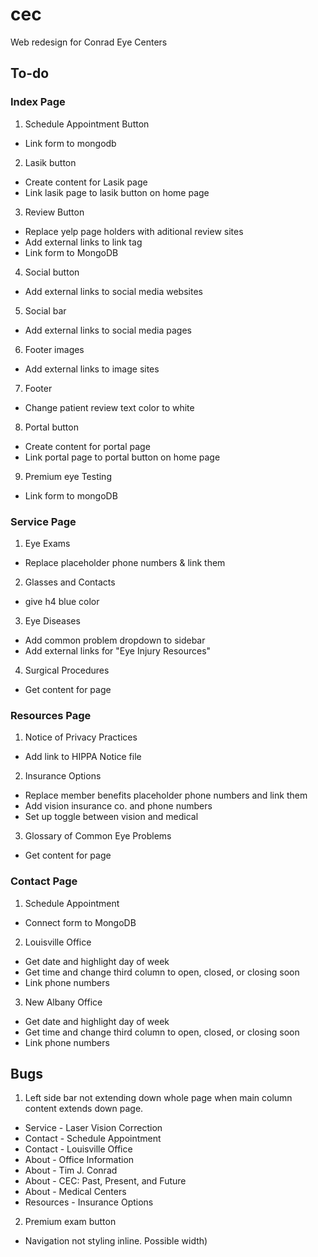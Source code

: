 # cec
Web redesign for Conrad Eye Centers

## To-do

### Index Page
1. Schedule Appointment Button
  * Link form to mongodb
2. Lasik button
  * Create content for Lasik page
  * Link lasik page to lasik button on home page
3. Review Button
  * Replace yelp page holders with aditional review sites
  * Add external links to link tag
  * Link form to MongoDB
4. Social button
  * Add external links to social media websites
5. Social bar
  * Add external links to social media pages
6. Footer images
  * Add external links to image sites
7. Footer
  * Change patient review text color to white
8. Portal button
  * Create content for portal page
  * Link  portal page to portal button on home page
9. Premium eye Testing
  * Link form to mongoDB

### Service Page
1. Eye Exams
  * Replace placeholder phone numbers & link them
2. Glasses and Contacts
  * give h4 blue color
3. Eye Diseases
  * Add common problem dropdown to sidebar
  * Add external links for "Eye Injury Resources"
4. Surgical Procedures
  * Get content for page

### Resources Page
1. Notice of Privacy Practices
  * Add link to HIPPA Notice file
2. Insurance Options
  * Replace member benefits placeholder phone numbers and link them
  * Add vision insurance co. and phone numbers
  * Set up toggle between vision and medical
3. Glossary of Common Eye Problems
  * Get content for page

### Contact Page
1. Schedule Appointment
  * Connect form to MongoDB
2. Louisville Office
  * Get date and highlight day of week
  * Get time and change third column to open, closed, or closing soon
  * Link phone numbers
3. New Albany Office
  * Get date and highlight day of week
  * Get time and change third column to open, closed, or closing soon
  * Link phone numbers

## Bugs

1. Left side bar not extending down whole page when main column content extends down page.
  * Service - Laser Vision Correction
  * Contact - Schedule Appointment
  * Contact - Louisville Office
  * About - Office Information
  * About - Tim J. Conrad
  * About - CEC: Past, Present, and Future
  * About - Medical Centers
  * Resources - Insurance Options
2. Premium exam button
  * Navigation not styling inline. Possible width)

